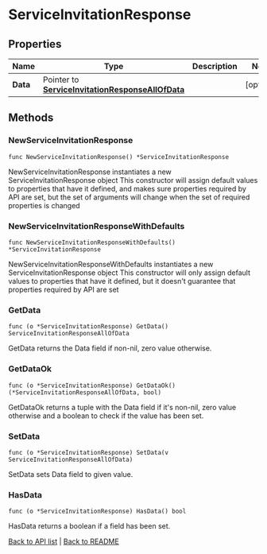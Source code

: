 # ServiceInvitationResponse

## Properties

Name | Type | Description | Notes
------------ | ------------- | ------------- | -------------
**Data** | Pointer to [**ServiceInvitationResponseAllOfData**](ServiceInvitationResponseAllOfData.md) |  | [optional] 

## Methods

### NewServiceInvitationResponse

`func NewServiceInvitationResponse() *ServiceInvitationResponse`

NewServiceInvitationResponse instantiates a new ServiceInvitationResponse object
This constructor will assign default values to properties that have it defined,
and makes sure properties required by API are set, but the set of arguments
will change when the set of required properties is changed

### NewServiceInvitationResponseWithDefaults

`func NewServiceInvitationResponseWithDefaults() *ServiceInvitationResponse`

NewServiceInvitationResponseWithDefaults instantiates a new ServiceInvitationResponse object
This constructor will only assign default values to properties that have it defined,
but it doesn't guarantee that properties required by API are set

### GetData

`func (o *ServiceInvitationResponse) GetData() ServiceInvitationResponseAllOfData`

GetData returns the Data field if non-nil, zero value otherwise.

### GetDataOk

`func (o *ServiceInvitationResponse) GetDataOk() (*ServiceInvitationResponseAllOfData, bool)`

GetDataOk returns a tuple with the Data field if it's non-nil, zero value otherwise
and a boolean to check if the value has been set.

### SetData

`func (o *ServiceInvitationResponse) SetData(v ServiceInvitationResponseAllOfData)`

SetData sets Data field to given value.

### HasData

`func (o *ServiceInvitationResponse) HasData() bool`

HasData returns a boolean if a field has been set.


[Back to API list](../README.md#documentation-for-api-endpoints) | [Back to README](../README.md)


